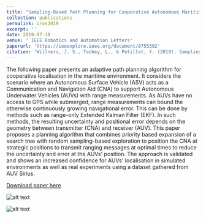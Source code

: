 ```yaml
---
title: "Sampling-Based Path Planning for Cooperative Autonomous Maritime Vehicles to Reduce Uncertainty in Range-Only Localization"
collection: publications
permalink: iros2019
excerpt: ''
date: 2019-07-19
venue: ' IEEE Robotics and Automation Letters'
paperurl: 'https://ieeexplore.ieee.org/document/8755392'
citation: 'Willners, J. S., Toohey, L., & Petillot, Y. (2019). Sampling-Based Path Planning for Cooperative Autonomous Maritime Vehicles to Reduce Uncertainty in Range-Only Localization. IEEE Robotics and Automation Letters, 4(4), 3987–3994. https://doi.org/10.1109/lra.2019.2926947'
---
```

The following paper presents an adaptive path planning algorithm for cooperative localisation in the maritime environment. It considers the scenario where an Autonomous Surface Vehicle (ASV) acts as a Communication and Navigation Aid (CNA) to support Autonomous Underwater Vehicles (AUVs) with range measurements. As AUVs have no access to GPS while submerged, range measurements can bound the otherwise continuously growing navigational error. This can be done by methods such as range-only Extended Kalman Filter (EKF). In such methods, the resulting uncertainty and positional error depends on the geometry between transmitter (CNA) and receiver (AUV). This paper proposes a planning algorithm that combines priority based expansion of a search tree with random sampling-based exploration to position the CNA at strategic positions to transmit ranging messages at optimal times to reduce the uncertainty and error at the AUVs' position. The approach is validated and shows an increased confidence for AUVs' localisation in simulated environments as well as real experiments using a dataset gathered from AUV Sirius.

[Download paper here](http://jonatansw.github.io/files/papers/jswiros2019.pdf)

![alt text](http://jonatansw.github.io/files/papers/images/sonobot.jpg "Algorithm used on surface vehicle to improve acoustic localisation on AUVs")

![alt text](http://jonatansw.github.io/files/papers/images/iver3.jpg "AUV")
